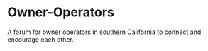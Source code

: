 # Owner-Operators
A forum for owner operators in southern California to connect and encourage each other.
